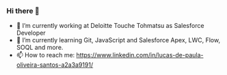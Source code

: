 ### Hi there 👋

- 🔭 I’m currently working at Deloitte Touche Tohmatsu as Salesforce Developer
- 🌱 I’m currently learning Git, JavaScript and Salesforce Apex, LWC, Flow, SOQL and more.
- 📫 How to reach me: https://www.linkedin.com/in/lucas-de-paula-oliveira-santos-a2a3a9191/
